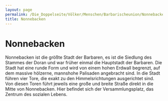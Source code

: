 ```yaml
---
layout: page
permalink: /Die_Doppelseite/Völker/Menschen/Barbarischeunion/Nonnebacken
title: Nonnebacken
---
```


# Nonnebacken

Nonnebacken ist die größte Stadt der Barbaren, es ist die Siedlung des Stammes der Doran und war früher einmal die Hauptstadt der Barbaren. Die Stadt hat eine runde Form und wird von einem hohen Erdwall begrenzt, auf dem massive hölzerne, mannshohe Palisaden angebracht sind. In die Stadt führen vier Tore, die exakt zu den Himmelsrichtungen ausgerichtet sind. Von diesen Toren führt jeweils eine große und breite Straße direkt in die Mitte von Nonnebacken. Hier befindet sich der Versammlungsplatz, das Zentrum des sozialen Lebens.

